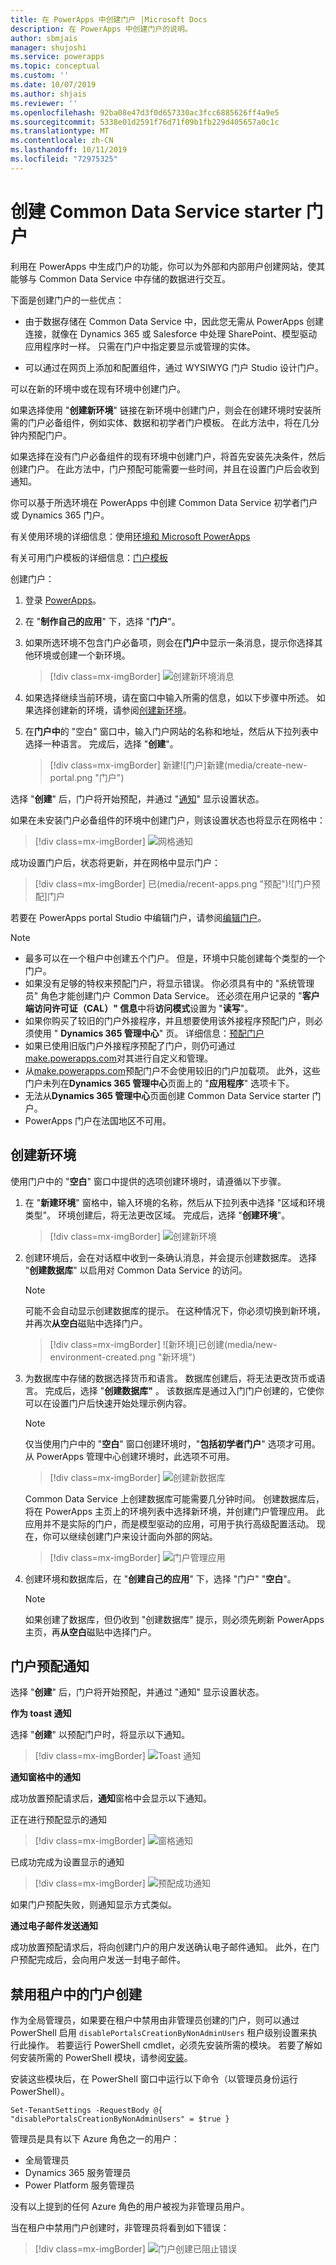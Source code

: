 ```yaml
---
title: 在 PowerApps 中创建门户 |Microsoft Docs
description: 在 PowerApps 中创建门户的说明。
author: sbmjais
manager: shujoshi
ms.service: powerapps
ms.topic: conceptual
ms.custom: ''
ms.date: 10/07/2019
ms.author: shjais
ms.reviewer: ''
ms.openlocfilehash: 92ba08e47d3f0d657330ac3fcc6885626ff4a9e5
ms.sourcegitcommit: 5338e01d2591f76d71f09b1fb229d405657a0c1c
ms.translationtype: MT
ms.contentlocale: zh-CN
ms.lasthandoff: 10/11/2019
ms.locfileid: "72975325"
---
```

# <a name="create-a-common-data-service-starter-portal"></a>创建 Common Data Service starter 门户

利用在 PowerApps 中生成门户的功能，你可以为外部和内部用户创建网站，使其能够与 Common Data Service 中存储的数据进行交互。

下面是创建门户的一些优点：

- 由于数据存储在 Common Data Service 中，因此您无需从 PowerApps 创建连接，就像在 Dynamics 365 或 Salesforce 中处理 SharePoint、模型驱动应用程序时一样。 只需在门户中指定要显示或管理的实体。

- 可以通过在网页上添加和配置组件，通过 WYSIWYG 门户 Studio 设计门户。

可以在新的环境中或在现有环境中创建门户。

如果选择使用 "**创建新环境**" 链接在新环境中创建门户，则会在创建环境时安装所需的门户必备组件，例如实体、数据和初学者门户模板。 在此方法中，将在几分钟内预配门户。

如果选择在没有门户必备组件的现有环境中创建门户，将首先安装先决条件，然后创建门户。 在此方法中，门户预配可能需要一些时间，并且在设置门户后会收到通知。

你可以基于所选环境在 PowerApps 中创建 Common Data Service 初学者门户或 Dynamics 365 门户。

有关使用环境的详细信息：使用[环境和 Microsoft PowerApps](https://docs.microsoft.com/powerapps/maker/canvas-apps/working-with-environments)

有关可用门户模板的详细信息：[门户模板](portal-templates.md)

创建门户：

1.  登录 [PowerApps](http://web.powerapps.com)。  

2.  在 "**制作自己的应用**" 下，选择 "**门户**"。

3.  如果所选环境不包含门户必备项，则会在**门户**中显示一条消息，提示你选择其他环境或创建一个新环境。

    > [!div class=mx-imgBorder]
    > ![创建新环境消息](media/create-portal-message.png "创建新环境消息")

4.  如果选择继续当前环境，请在窗口中输入所需的信息，如以下步骤中所述。 如果选择创建新的环境，请参阅[创建新环境](#create-new-environment)。

5.  在**门户中**的 "空白" 窗口中，输入门户网站的名称和地址，然后从下拉列表中选择一种语言。 完成后，选择 "**创建**"。

    > [!div class=mx-imgBorder]
    > 新建![门户]新建(media/create-new-portal.png "门户")  

选择 "**创建**" 后，门户将开始预配，并通过 "[通知](#portal-provisioning-notifications)" 显示设置状态。

如果在未安装门户必备组件的环境中创建门户，则该设置状态也将显示在网格中：

> [!div class=mx-imgBorder]
> ![网格通知](media/provision-progress-notif.png "网格通知")

成功设置门户后，状态将更新，并在网格中显示门户：

> [!div class=mx-imgBorder]
> 已(media/recent-apps.png "预配")![门户预配]门户

若要在 PowerApps portal Studio 中编辑门户，请参阅[编辑门户](manage-existing-portals.md#edit)。

> [!NOTE]
> - 最多可以在一个租户中创建五个门户。 但是，环境中只能创建每个类型的一个门户。
> - 如果没有足够的特权来预配门户，将显示错误。 你必须具有中的 "系统管理员" 角色才能创建门户 Common Data Service。 还必须在用户记录的 "**客户端访问许可证（CAL）" 信息**中将**访问模式**设置为 "**读写**"。
> - 如果你购买了较旧的门户外接程序，并且想要使用该外接程序预配门户，则必须使用 " **Dynamics 365 管理中心**" 页。 详细信息：[预配门户](https://docs.microsoft.com/en-gb/dynamics365/customer-engagement/portals/provision-portal)
> - 如果已使用旧版门户外接程序预配了门户，则仍可通过[make.powerapps.com](https://make.powerapps.com)对其进行自定义和管理。
> - 从[make.powerapps.com](https://make.powerapps.com)预配门户不会使用较旧的门户加载项。 此外，这些门户未列在**Dynamics 365 管理中心**页面上的 "**应用程序**" 选项卡下。
> - 无法从**Dynamics 365 管理中心**页面创建 Common Data Service starter 门户。
> - PowerApps 门户在法国地区不可用。

## <a name="create-new-environment"></a>创建新环境

使用门户中的 "**空白**" 窗口中提供的选项创建环境时，请遵循以下步骤。

1.  在 "**新建环境**" 窗格中，输入环境的名称，然后从下拉列表中选择 "区域和环境类型"。 环境创建后，将无法更改区域。 完成后，选择 "**创建环境**"。

    > [!div class=mx-imgBorder]
    > ![创建新环境](media/create-new-environment.png "创建新环境")  

2.  创建环境后，会在对话框中收到一条确认消息，并会提示创建数据库。 选择 "**创建数据库**" 以启用对 Common Data Service 的访问。

    > [!NOTE]
    > 可能不会自动显示创建数据库的提示。 在这种情况下，你必须切换到新环境，并再次**从空白**磁贴中选择门户。

    > [!div class=mx-imgBorder]
    > ![新环境]已创建(media/new-environment-created.png "新环境")  

3.  为数据库中存储的数据选择货币和语言。 数据库创建后，将无法更改货币或语言。 完成后，选择 "**创建数据库"** 。 该数据库是通过入门门户创建的，它使你可以在设置门户后快速开始处理示例内容。

    > [!NOTE]
    > 仅当使用门户中的 "**空白**" 窗口创建环境时，"**包括初学者门户**" 选项才可用。 从 PowerApps 管理中心创建环境时，此选项不可用。

    > [!div class=mx-imgBorder]
    > ![创建新数据库](media/create-new-database.png "创建新数据库") 

    Common Data Service 上创建数据库可能需要几分钟时间。 创建数据库后，将在 PowerApps 主页上的环境列表中选择新环境，并创建门户管理应用。 此应用并不是实际的门户，而是模型驱动的应用，可用于执行高级配置活动。 现在，你可以继续创建门户来设计面向外部的网站。

    > [!div class=mx-imgBorder]
    > ![门户管理应用](media/portal-mgmt-app.png "门户管理应用")

4. 创建环境和数据库后，在 "**创建自己的应用**" 下，选择 "门户" "**空白**"。 

    > [!NOTE]
    > 如果创建了数据库，但仍收到 "创建数据库" 提示，则必须先刷新 PowerApps 主页，再**从空白**磁贴中选择门户。


## <a name="portal-provisioning-notifications"></a>门户预配通知

选择 "**创建**" 后，门户将开始预配，并通过 "通知" 显示设置状态。

**作为 toast 通知**

选择 "**创建**" 以预配门户时，将显示以下通知。

> [!div class=mx-imgBorder]
> ![Toast 通知](media/toast-notif.png "toast 通知") 

**通知窗格中的通知**

成功放置预配请求后，**通知**窗格中会显示以下通知。

正在进行预配显示的通知

> [!div class=mx-imgBorder]
> ![窗格通知](media/pane-notif.png "窗格通知") 

已成功完成为设置显示的通知

> [!div class=mx-imgBorder]
> ![预配成功通知](media/provision-complete-notif.png "预配成功通知") 

如果门户预配失败，则通知显示方式类似。
  
**通过电子邮件发送通知**

成功放置预配请求后，将向创建门户的用户发送确认电子邮件通知。 此外，在门户预配完成后，会向用户发送一封电子邮件。

## <a name="disable-portal-creation-in-a-tenant"></a>禁用租户中的门户创建

作为全局管理员，如果要在租户中禁用由非管理员创建的门户，则可以通过 PowerShell 启用 `disablePortalsCreationByNonAdminUsers` 租户级别设置来执行此操作。 若要运行 PowerShell cmdlet，必须先安装所需的模块。 若要了解如何安装所需的 PowerShell 模块，请参阅[安装](https://docs.microsoft.com/en-us/power-platform/admin/powerapps-powershell#installation)。

安装这些模块后，在 PowerShell 窗口中运行以下命令（以管理员身份运行 PowerShell）。

```
Set-TenantSettings -RequestBody @{ "disablePortalsCreationByNonAdminUsers" = $true }
```

管理员是具有以下 Azure 角色之一的用户：

- 全局管理员
- Dynamics 365 服务管理员
- Power Platform 服务管理员

没有以上提到的任何 Azure 角色的用户被视为非管理员用户。

当在租户中禁用门户创建时，非管理员将看到如下错误：

> [!div class=mx-imgBorder]
> ![门户创建已阻止错误](media/portal-create-blocked-error.png "门户创建已阻止错误")
